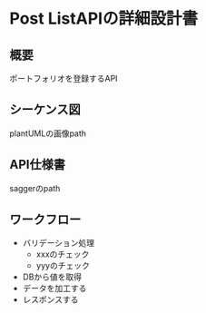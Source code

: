 # Post ListAPIの詳細設計書

## 概要
ポートフォリオを登録するAPI

## シーケンス図
plantUMLの画像path

## API仕様書
saggerのpath

## ワークフロー
- バリデーション処理
  - xxxのチェック
  - yyyのチェック
- DBから値を取得
- データを加工する
- レスポンスする
